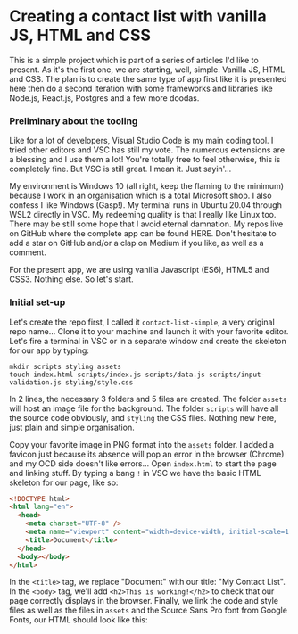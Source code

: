 # Creating a contact list with vanilla JS, HTML and CSS

This is a simple project which is part of a series of articles I'd like to present. As it's the first one, we are starting, well, simple. Vanilla JS, HTML and CSS. The plan is to create the same type of app first like it is presented here then do a second iteration with some frameworks and libraries like Node.js, React.js, Postgres and a few more doodas.

### Preliminary about the tooling

Like for a lot of developers, Visual Studio Code is my main coding tool. I tried other editors and VSC has still my vote. The numerous extensions are a blessing and I use them a lot! You're totally free to feel otherwise, this is completely fine. But VSC is still great. I mean it. Just sayin'...

My environment is Windows 10 (all right, keep the flaming to the minimum) because I work in an organisation which is a total Microsoft shop. I also confess I like Windows (Gasp!). My terminal runs in Ubuntu 20.04 through WSL2 directly in VSC. My redeeming quality is that I really like Linux too. There may be still some hope that I avoid eternal damnation. My repos live on GitHub where the complete app can be found HERE. Don't hesitate to add a star on GitHub and/or a clap on Medium if you like, as well as a comment.

For the present app, we are using vanilla Javascript (ES6), HTML5 and CSS3. Nothing else. So let's start.

### Initial set-up

Let's create the repo first, I called it `contact-list-simple`, a very original repo name... Clone it to your machine and launch it with your favorite editor. Let's fire a terminal in VSC or in a separate window and create the skeleton for our app by typing:

```
mkdir scripts styling assets
touch index.html scripts/index.js scripts/data.js scripts/input-validation.js styling/style.css
```

In 2 lines, the necessary 3 folders and 5 files are created. The folder `assets` will host an image file for the background. The folder `scripts` will have all the source code obviously, and `styling` the CSS files. Nothing new here, just plain and simple organisation.

Copy your favorite image in PNG format into the `assets` folder. I added a favicon just because its absence will pop an error in the browser (Chrome) and my OCD side doesn't like errors... Open `index.html` to start the page and linking stuff. By typing a bang `!` in VSC we have the basic HTML skeleton for our page, like so:

```html
<!DOCTYPE html>
<html lang="en">
  <head>
    <meta charset="UTF-8" />
    <meta name="viewport" content="width=device-width, initial-scale=1.0" />
    <title>Document</title>
  </head>
  <body></body>
</html>
```

In the `<title>` tag, we replace "Document" with our title: "My Contact List". In the `<body>` tag, we'll add `<h2>This is working!</h2>` to check that our page correctly displays in the browser. Finally, we link the code and style files as well as the files in `assets` and the Source Sans Pro font from Google Fonts, our HTML should look like this:
